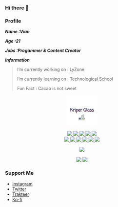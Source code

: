 ### Hi there 👋

### Profile

***Name :Vian***

***Age :21***

***Jobs :Progammer & Content Creator***

***Information***

>I’m currently working on : LyZone
>
>I’m currently learning on : Technological School
>
>Fun Fact : Cacao is not sweet

<p align="center" >
  <img src="https://github.com/LanzVian/LanzVian/blob/main/img/XjP_DceJ_400x400.jpg" width="100" height="100" alt="jhg" >
  <a href="https://github.com/LanzVian" />
  </img>
  </p>
<p align="center">
  <img src="https://img.shields.io/badge/-JavaScript-black?style=flat-square&logo=javascript" />
  <img src="https://img.shields.io/badge/-Node.js-black?style=flat-square&logo=Node.js" />
  <img src="https://img.shields.io/badge/-HTML5-black?style=flat-square&logo=html5&logoColor=e34f26" />
  <img src="https://img.shields.io/badge/-Git-black?style=flat-square&logo=git" />
  <img src="https://img.shields.io/badge/-GitHub-black?style=flat-square&logo=github" /> <br>
  <img src="https://img.shields.io/badge/-Python-black?style=flat-square&logo=python" />
  <img src="https://img.shields.io/badge/-Windows-black?style=flat-square&logo=windows" />
  <img src="https://img.shields.io/badge/-VS_Code-black?style=flat-square&logo=visual-studio-code" />
  <img src="https://img.shields.io/badge/-Redux-black?style=flat-square&logo=redux" />
  <img src="https://img.shields.io/badge/-C/C++-black?style=flat-square&logo=c" />
  <img src="https://img.shields.io/badge/-Php-black?style=flat-square&logo=php" />
  </p>

<p align="center">
  <a href="https://github.com/LanzVian"><img src="https://github-readme-stats.vercel.app/api?username=LanzVian&bg_color=30,e97655,904e95&title_color=fff&text_color=fff&icon_color=fff&hide_border=true&show_icons=true" /></a>
</p>

<p align="center">
   <img src="https://github-readme-stats.vercel.app/api/top-langs/?username=LanzVian&layout=compact&theme=nightowl"/>
   <img src="https://github-readme-streak-stats.herokuapp.com/?user=LanzVian" />
</p>

### Support Me

* [Instagram](https://intagram.com/lanzvian)
* [Twitter](https://twitter.com/LanzVian)
* [Trakteer](https://trakteer.id/lanzvian)
* [Ko-fi](https://ko-fi.com/lanzvian)
